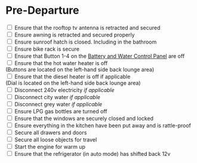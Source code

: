 # Pre-Departure

<input type="checkbox" /> Ensure that the rooftop tv antenna is retracted and secured <br/>
<input type="checkbox" /> Ensure awning is retracted and secured properly <br/>
<input type="checkbox" /> Ensure sunroof hatch is closed. Including in the bathroom<br/>
<input type="checkbox" /> Ensure bike rack is secure<br/>
<input type="checkbox" /> Ensure that Button 1-4 on the [Battery and Water Control Panel](../control-panel.md) are off<br/>
<input type="checkbox" /> Ensure that the hot water heater is off<br/>
(Buttons are located on the left-hand side back lounge area)<br/>
<input type="checkbox" /> Ensure that the diesel heater is off if applicable<br/>
(Dial is located on the left-hand side back lounge area)<br/>
<input type="checkbox" /> Disconnect 240v electricity *if applicable*<br/>
<input type="checkbox" /> Disconnect city water *if applicable*<br/>
<input type="checkbox" /> Disconnect grey water *if applicable*<br/>
<input type="checkbox" /> Ensure LPG gas bottles are turned off<br/>
<input type="checkbox" /> Ensure that the windows are securely closed and locked<br/>
<input type="checkbox" /> Ensure everything in the kitchen have been put away and is rattle-proof<br/>
<input type="checkbox" /> Secure all drawers and doors<br/>
<input type="checkbox" /> Secure all loose objects for travel<br/>
<input type="checkbox" /> Start the engine for warm up<br/>
<input type="checkbox" /> Ensure that the refrigerator (in auto mode) has shifted back 12v<br/>
